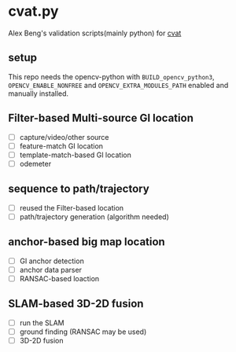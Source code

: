 # cvat.py

Alex Beng's validation scripts(mainly python) for [cvat](https://github.com/GengGode/cvAutoTrack)

## setup

This repo needs the opencv-python with `BUILD_opencv_python3`, `OPENCV_ENABLE_NONFREE` and `OPENCV_EXTRA_MODULES_PATH` enabled and manually installed.


## Filter-based Multi-source GI location

- [ ] capture/video/other source
- [ ] feature-match GI location
- [ ] template-match-based GI location
- [ ] odemeter

## sequence to path/trajectory

- [ ] reused the Filter-based location
- [ ] path/trajectory generation (algorithm needed)
  
## anchor-based big map location

- [ ] GI anchor detection
- [ ] anchor data parser
- [ ] RANSAC-based loaction

## SLAM-based 3D-2D fusion

- [ ] run the SLAM 
- [ ] ground finding (RANSAC may be used)
- [ ] 3D-2D fusion